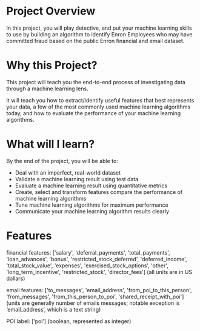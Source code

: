
# Project Overview
In this project, you will play detective, and put your machine learning skills to use by building an algorithm to identify Enron Employees who may have committed fraud based on the public Enron financial and email dataset.

# Why this Project?
This project will teach you the end-to-end process of investigating data through a machine learning lens.

It will teach you how to extract/identify useful features that best represents your data, a few of the most commonly used machine learning algorithms today, and how to evaluate the performance of your machine learning algorithms.

# What will I learn?
By the end of the project, you will be able to:

- Deal with an imperfect, real-world dataset
- Validate a machine learning result using test data
- Evaluate a machine learning result using quantitative metrics
- Create, select and transform features compare the performance of machine learning algorithms
- Tune machine learning algorithms for maximum performance
- Communicate your machine learning algorithm results clearly

# Features

financial features: ['salary', 'deferral_payments', 'total_payments', 'loan_advances', 'bonus', 'restricted_stock_deferred', 'deferred_income', 'total_stock_value', 'expenses', 'exercised_stock_options', 'other', 'long_term_incentive', 'restricted_stock', 'director_fees'] (all units are in US dollars)

email features: ['to_messages', 'email_address', 'from_poi_to_this_person', 'from_messages', 'from_this_person_to_poi', 'shared_receipt_with_poi'] (units are generally number of emails messages; notable exception is ‘email_address’, which is a text string)

POI label: [‘poi’] (boolean, represented as integer)
